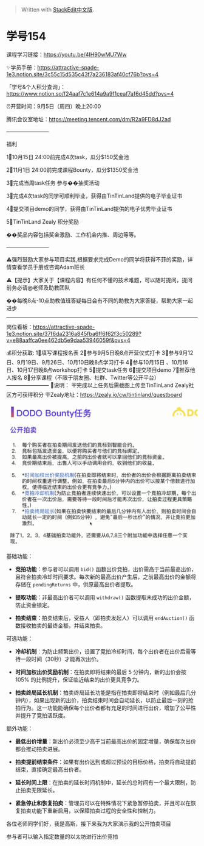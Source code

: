 


> Written with [StackEdit中文版](https://stackedit.cn/).

# **学号154**

课程学习链接：https://youtu.be/4IH90wMU7Ww

✨学员手册：https://attractive-spade-1e3.notion.site/3c55c15d535c43f7a236183af40cf76b?pvs=4

「学号&个人积分查询」：https://www.notion.so/f24aaf7c1e614a9a9f1ceaf7af6d45dd?pvs=4

⏰开营时间：9月5日（周四）晚上20:00

腾讯会议室地址：https://meeting.tencent.com/dm/R2a9FD8dJ2ad

————————

福利

1⃣️10月15日 24:00前完成4次task，瓜分$150奖金池

2⃣️11月1日 24:00前完成课程Bounty，瓜分$1350奖金池

3⃣️完成当周task任务 参与��抽奖活动

3⃣️完成4次task的同学可顺利毕业，获得由TinTinLand提供的电子毕业证书

4⃣️提交项目demo的同学，获得由TinTinLand提供的电子优秀毕业证书

5⃣️TinTinLand Zealy 积分奖励

��奖品内容包括奖金激励、工作机会内推、周边等等。

————————

⚠️强烈鼓励大家参与项目实践,根据要求完成Demo的同学将获得不菲的奖励，详情查看学员手册或咨询Adam班长

⚠️【提示】大家关于【课程内容】有任何不懂的技术难题，可以随时提问，提问前务必请@老师及助教团队

��每晚8点-10点助教值班答疑每日会有不同的助教为大家答疑，帮助大家一起进步

-------------------------

岗位看板：https://attractive-spade-1e3.notion.site/37f6da2316a845fba6ff6f62f3c50289?v=e88aaffca0ee462db5e9daa53946059f&pvs=4

💰积分获取:
1⃣️填写课程报名表
2⃣️参与9月5日晚8点开营仪式打卡
3⃣️参与9月12日、9月19日、9月26日、10月10日晚8点学习打卡
4⃣️参与10月15日 、10月16日、10月17日晚8点workshop打卡
5⃣️提交task任务
6⃣️提交项目demo
7⃣️推荐他人报名
8⃣️分享课程（不限于朋友圈、社群、Twitter等公开平台）
————————
🧨说明：
🪧完成以上任务后需截图上传至TinTinLand Zealy社区方可获得积分
🪧Zealy地址：https://zealy.io/cw/tintinland/questboard

![输入图片说明](/imgs/2024-10-25/5gzQMzFZ1IzPPQYW.png)


基础功能：

-   **竞拍功能**：参与者可以调用 `bid()` 函数出价竞拍，出价需高于当前最高出价，且符合拍卖冷却时间要求。每次新的最高出价产生后，之前最高出价的金额将存储在 `pendingReturns` 中，供原最高出价者提取。

-   **提取功能**：非最高出价者可以调用 `withdraw()` 函数提取未成功的出价金额，防止资金锁定。

-   **拍卖结束**：拍卖结束后，受益人（即拍卖发起人）可以调用 `endAuction()` 函数接收拍卖的最终金额，并结束拍卖。

可选功能：

-   **冷却机制**：为防止频繁出价，设置了竞拍冷却时间，每个出价者在出价后需等待一段时间（30秒）才能再次出价。

-   **时间加权出价奖励机制**：在拍卖即将结束的最后 5 分钟内，新的出价会按 105% 的比例提升，保证临近结束的出价更具竞争力。

- **拍卖终局延长机制**：拍卖终局延长功能是指在拍卖即将结束时（例如最后几分钟内），如果出现新的出价，拍卖结束时间会自动延长，以防止最后一刻的抢拍行为。这一功能能确保每个出价者都有充足的时间进行出价，增加了公平性并提升了竞拍活跃度。

额外功能：

-   **最低出价增量**：新出价必须至少高于当前最高出价的固定增量，确保每次出价都会推动拍卖进展。

-   **拍卖提前结束条件**：如果有出价达到或超过预设的目标价格，拍卖将自动提前结束，直接确定最高出价者。

-   **延长时间上限**：在拍卖的延长时间机制中，延长的总时间有一个最大限制，防止拍卖无限延长。

-   **紧急停止和恢复拍卖**：管理员可以在特殊情况下紧急暂停拍卖，并且可以在恢复拍卖功能下重新启用，以保障拍卖过程的安全性和控制力。

各位老师同学们好，我是高斯，接下来我为大家演示我的公开拍卖项目

参与者可以输入指定数量的以太坊进行出价竞拍
<!--stackedit_data:
eyJoaXN0b3J5IjpbLTE4MzcwNDk0MzAsMTMxNzgwNTA2NCwxOT
k5MTg5NzIsLTIwNjQ4MjIzMTQsMTc2ODU0MTE0LC0xMTkwODc2
OTk2XX0=
-->